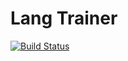Lang Trainer
============

[![Build Status](https://travis-ci.org/andrewslotin/lang_trainer.png)](https://travis-ci.org/andrewslotin/lang_trainer.png)